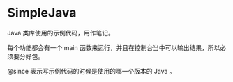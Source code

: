 # SimpleJava

Java 类库使用的示例代码，用作笔记。

每个功能都会有一个 main 函数来运行，并且在控制台当中可以输出结果，所以必须要分好包。

@since 表示写示例代码的时候是使用的哪一个版本的 Java 。